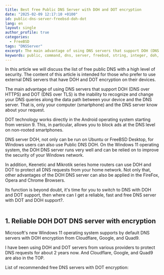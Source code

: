 ```yaml
---
title: Best free Public DNS Server with DOH and DOT encryption
date: "2025-02-09 12:17:10 +0100"
id: public-dns-server-freebsd-doh-dot
lang: en
layout: single
author_profile: true
categories:
  - FreeBSD
tags: "DNSServer"
excerpt: The main advantage of using DNS servers that support DOH (DNS over HTTPS) and DOT (DNS over TLS) is
keywords: public, command, dns, server, freebsd, string, integer, doh, dot
---
```


In this article we will discuss the list of free public DNS with a high level of security. The content of this article is intended for those who prefer to use external DNS servers that have DOH and DOT encryption on their devices.

The main advantage of using DNS servers that support DOH (DNS over HTTPS) and DOT (DNS over TLS) is the inability to recognize and change your DNS queries along the data path between your device and the DNS server. That is, only your computer (smartphone) and the DNS server know about your request.

DOT technology works directly in the Android operating system starting from version 9. This, in particular, allows you to block ads at the DNS level on non-rooted smartphones.

DNS server DOH, not only can be run on Ubuntu or FreeBSD Desktop, for Windows users can also use Public DNS DOH. On the Windows 11 operating system, the DOH DNS server runs very well and can be relied on to improve the security of your Windows network.

In addition, Keenetic and Mikrotik series home routers can use DOH and DOT to protect all DNS requests from your home network. Not only that, other advantages of the DOH DNS server can also be applied in the FireFox, Opera and Chrome Browsers.

Its function is beyond doubt, it's time for you to switch to DNS with DOH and DOT support, then where can I get a reliable, fast and free DNS server with DOT and DOH support?.<br><br/>
## 1. Reliable DOH DOT DNS server with encryption
Microsoft's new Windows 11 operating system supports by default DNS servers with DOH encryption from Cloudflare, Google, and Quad9.

I have been using DOH and DOT servers from various providers to protect DNS requests for about 2 years now. And Cloudflare, Google, and Quad9 are also in the TOP.

List of recommended free DNS servers with DOT encryption:


